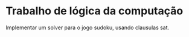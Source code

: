 # Trabalho de lógica da computação 

Implementar um solver para o jogo sudoku, usando clausulas sat. 
